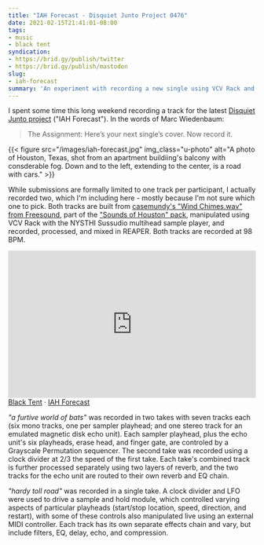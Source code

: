 ```yaml
---
title: "IAH Forecast - Disquiet Junto Project 0476"
date: 2021-02-15T21:41:01-08:00
tags:
- music
- black tent
syndication:
- https://brid.gy/publish/twitter
- https://brid.gy/publish/mastodon
slug:
- iah-forecast
summary: 'An experiment with recording a new single using VCV Rack and REAPER based on a compositional prompt. I ended up recording two tracks.'
---
```


I spent some time this long weekend recording a track for the latest [Disquiet Junto project](https://disquiet.com/2021/02/11/disquiet-junto-project-0476-iah-forecast/) ("IAH Forecast"). In the words of Marc Wiedenbaum:

> The Assignment: Here’s your next single’s cover. Now record it.

{{< figure src="/images/iah-forecast.jpg" img_class="u-photo" alt="A photo of  Houston, Texas, shot from an apartment buildiing's balcony with consderable fog. Down and to the left, extending to the center, is a road with cars." >}}

While submissions are formally limited to one track per participant, I actually recorded two, which I'm including here - mostly because I'm not sure which one to pick. Both tracks are built from [casemundy's "Wind Chimes.wav" from Freesound](https://freesound.org/s/130586/), part of the ["Sounds of Houston" pack](https://freesound.org/people/casemundy/packs/8175/), manipulated using VCV Rack with the NYSTHI Sussudio multihead sample player, and recorded, processed, and mixed in REAPER. Both tracks are recorded at 98 BPM.

<iframe width="100%" height="300" scrolling="no" frameborder="no" allow="autoplay" src="https://w.soundcloud.com/player/?url=https%3A//api.soundcloud.com/playlists/1212091762&color=%238c847c&auto_play=false&hide_related=true&show_comments=false&show_user=true&show_reposts=false&show_teaser=true&visual=true"></iframe>
<div><a href="https://soundcloud.com/blacktentsound" title="Black Tent" target="_blank">Black Tent</a> · <a href="https://soundcloud.com/blacktentsound/sets/iah-forecast" title="IAH Forecast" target="_blank">IAH Forecast</a></div>

*"a furtive world of bats"* was recorded in two takes with seven tracks each (six mono tracks, one per sampler playhead; and one stereo track for an emulated magnetic disk echo unit). Each sampler playhead, plus the echo unit's six playheads, erase head, and finger gate, are controled by a Grayscale Permutation sequencer. The second take was recorded using a clock divider at 2/3 the speed of the first take. Each take's combined track is further processed separately using two layers of reverb, and the two tracks for the echo unit are routed to their own reverb and EQ chain.

*"hardy toll road"* was recorded in a single take. A clock divider and LFO were used to drive a sample and hold module, which controlled varying aspects of particular playheads (start/stop location, speed, direction, and restart), with some of these controls also manipulated live using an external MIDI controller. Each track has its own separate effects chain and vary, but include filters, EQ, delay, echo, and compression.
